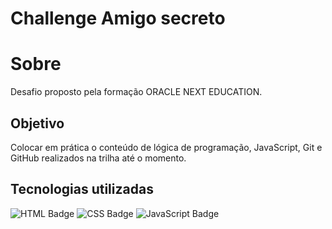 # Challenge Amigo secreto

# Sobre
   Desafio proposto pela formação ORACLE NEXT EDUCATION.
   ## Objetivo 
   Colocar em prática o conteúdo de lógica de programação, JavaScript, Git e GitHub realizados na trilha até o momento.
  
## Tecnologias utilizadas 
  ![HTML Badge](https://img.shields.io/badge/HTML-239120?style=for-the-badge&logo=html5&logoColor=white)
  ![CSS Badge](https://img.shields.io/badge/CSS-239120?style=for-the-badge&logo=css3&logoColor=white)
  ![JavaScript Badge](https://img.shields.io/badge/JavaScript-F7DF1E?style=for-the-badge&logo=javascript&logoColor=black)
